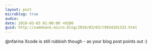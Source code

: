 ```yaml
---
layout: post
microblog: true
audio: 
date: 2010-03-03 01:00:00 +0100
guid: http://samdeane.micro.blog/2010/03/03/t9934161333.html
---
```

@nfarina Xcode is still rubbish though - as your blog post points out :)
